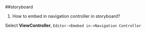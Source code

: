 ##storyboard

1. How to embed in navigation controller in storyboard?

  Select **ViewController**, `Editor->Emebed in->Navigation Controller`
